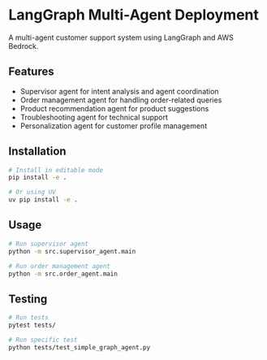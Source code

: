 # LangGraph Multi-Agent Deployment

A multi-agent customer support system using LangGraph and AWS Bedrock.

## Features

- Supervisor agent for intent analysis and agent coordination
- Order management agent for handling order-related queries
- Product recommendation agent for product suggestions
- Troubleshooting agent for technical support
- Personalization agent for customer profile management

## Installation

```bash
# Install in editable mode
pip install -e .

# Or using UV
uv pip install -e .
```

## Usage

```bash
# Run supervisor agent
python -m src.supervisor_agent.main

# Run order management agent
python -m src.order_agent.main
```

## Testing

```bash
# Run tests
pytest tests/

# Run specific test
python tests/test_simple_graph_agent.py
```
